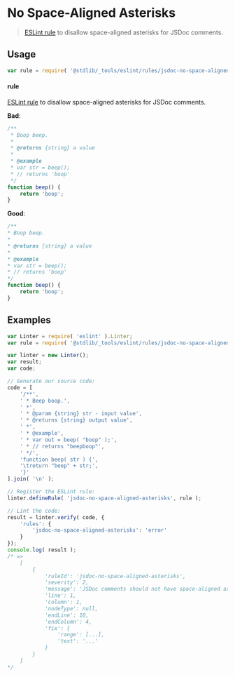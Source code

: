 <!--

@license Apache-2.0

Copyright (c) 2023 The Stdlib Authors.

Licensed under the Apache License, Version 2.0 (the "License");
you may not use this file except in compliance with the License.
You may obtain a copy of the License at

   http://www.apache.org/licenses/LICENSE-2.0

Unless required by applicable law or agreed to in writing, software
distributed under the License is distributed on an "AS IS" BASIS,
WITHOUT WARRANTIES OR CONDITIONS OF ANY KIND, either express or implied.
See the License for the specific language governing permissions and
limitations under the License.

-->

# No Space-Aligned Asterisks

> [ESLint rule][eslint-rules] to disallow space-aligned asterisks for JSDoc comments.

<section class="intro">

</section>

<!-- /.intro -->

<section class="usage">

## Usage

```javascript
var rule = require( '@stdlib/_tools/eslint/rules/jsdoc-no-space-aligned-asterisks' );
```

#### rule

[ESLint rule][eslint-rules] to disallow space-aligned asterisks for JSDoc comments.

**Bad**:

<!-- eslint-disable stdlib/jsdoc-no-space-aligned-asterisks -->

```javascript
/**
 * Boop beep.
 *
 * @returns {string} a value
 *
 * @example
 * var str = beep();
 * // returns 'boop'
 */
function beep() {
    return 'boop';
}
```

**Good**:

```javascript
/**
* Boop beep.
*
* @returns {string} a value
*
* @example
* var str = beep();
* // returns 'boop'
*/
function beep() {
    return 'boop';
}
```

</section>

<!-- /.usage -->

<section class="examples">

## Examples

<!-- eslint no-undef: "error" -->

```javascript
var Linter = require( 'eslint' ).Linter;
var rule = require( '@stdlib/_tools/eslint/rules/jsdoc-no-space-aligned-asterisks' );

var linter = new Linter();
var result;
var code;

// Generate our source code:
code = [
    '/**',
    ' * Beep boop.',
    ' *',
    ' * @param {string} str - input value',
    ' * @returns {string} output value',
    ' *',
    ' * @example',
    ' * var out = beep( "boop" );',
    ' * // returns "beepboop"',
    ' */',
    'function beep( str ) {',
    '\treturn "beep" + str;',
    '}'
].join( '\n' );

// Register the ESLint rule:
linter.defineRule( 'jsdoc-no-space-aligned-asterisks', rule );

// Lint the code:
result = linter.verify( code, {
    'rules': {
        'jsdoc-no-space-aligned-asterisks': 'error'
    }
});
console.log( result );
/* =>
    [
        {
            'ruleId': 'jsdoc-no-space-aligned-asterisks',
            'severity': 2,
            'message': 'JSDoc comments should not have space-aligned asterisks',
            'line': 1,
            'column': 1,
            'nodeType': null,
            'endLine': 10,
            'endColumn': 4,
            'fix': {
                'range': [...],
                'text': '...'
            }
        }
    ]
*/
```

</section>

<!-- /.examples -->

<!-- Section for related `stdlib` packages. Do not manually edit this section, as it is automatically populated. -->

<section class="related">

</section>

<!-- /.related -->

<!-- Section for all links. Make sure to keep an empty line after the `section` element and another before the `/section` close. -->

<section class="links">

[eslint-rules]: https://eslint.org/docs/developer-guide/working-with-rules

</section>

<!-- /.links -->
